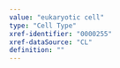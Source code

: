 ```yaml
---
value: "eukaryotic cell"
type: "Cell Type"
xref-identifier: "0000255"
xref-dataSource: "CL"
definition: ""
---
```

